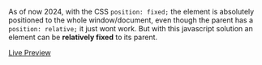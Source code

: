 As of now 2024, with the CSS `position: fixed;` the element is absolutely positioned to the whole window/document, even though the parent has a `position: relative;` it just wont work. But with this javascript solution an element can be **relatively fixed** to its parent.

[Live Preview](https://realkendpr.github.io/relatively-fixed-element/)
